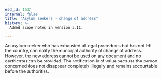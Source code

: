 ```yaml
---
esd_id: 1537
internal: false
title: "Asylum seekers - change of address"
history: >-
  Added scope notes in version 3.11.

---
```


An asylum seeker who has exhausted all legal procedures but has not left the country, can notify the municipal authority of change of address. However, the new address cannot be used on any document and no certificates can be provided.  The notification is of value because the person concerned does not disappear completely illegally and remains accountable before the authorities. 

